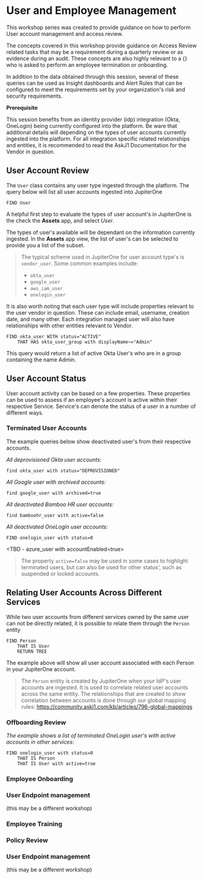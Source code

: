 # User and Employee Management

This workshop series was created to provide guidance on how to perform User account management and access review.

The concepts covered in this workshop provide guidance on Access Review related tasks that may be a requirement during a quarterly review or as evidence during an audit. These concepts are also highly relevant to a {} who is asked to perform an employee termination or onboarding. 

In addition to the data obtained through this session, several of these queries can be used as Insight dashboards and Alert Rules that can be configured to meet the requirements set by your organization's risk and security requirements.

**Prerequisite**

This session benefits from an identity provider (idp) integration (Okta, OneLogin) being currently configured into the platform. Be ware that additional details will depending on the types of user accounts currently ingested into the platform. For all integration specific related relationships and entities, it is recommended to read the AskJ1 Documentation for the Vendor in question.

## User Account Review

The `User` class contains any user type ingested through the platform. The query below will list all user accounts ingested into JupiterOne
```
FIND User
```

A helpful first step to evaluate the types of user account's in JupiterOne is the check the **Assets** app, and select _User_. 
<Screenshot>

The types of user's available will be dependant on the information currently ingested. In the **Assets** app view, the list of user's can be selected to provide you a list of the subset.

>The typical scheme used in JupiterOne for user account type's is `vendor_user`. Some common examples include:
> - `okta_user`
> - `google_user`
> - `aws_iam_user`
> - `onelogin_user`

It is also worth noting that each user type will include properties relevant to the user vendor in question. These can include email, username, creation date, and many other. Each integration managed user will also have relationships with other entities relevant to Vendor. 

```
FIND okta_user WITH status="ACTIVE"
    THAT HAS okta_user_group with displayName~="Admin"
```
This query would return a list of active Okta User's who are in a group containing the name Admin.

## User Account Status

User account activity can be based on a few properties. These properties can be used to assess if an employee's account is active within their respective Service.  Service's can denote the status of a user in a number of different ways.

### Terminated User Accounts
The example queries below show deactivated user's from their respective accounts.

_All deprovisioned Okta user accounts:_
```
find okta_user with status="DEPROVISIONED"
```
_All Google user with archived accounts:_
```
find google_user with archived=true
```
_All deactivated Bamboo HR user accounts:_
``` 
find bamboohr_user with active=false
```
_All deactivated OneLogin user accounts:_
```
FIND onelogin_user with status=0
```
<TBD - azure_user with accountEnabled=true>

>The property `active=false` may be used in some cases to highlight terminated users, but can also be used for other status', such as suspended or locked accounts.

## Relating User Accounts Across Different Services

While two user accounts from different services owned by the same user can not be directly related, it is possible to relate them through the `Person` entity

```
FIND Person
    THAT IS User
    RETURN TREE
```
The example above will show all user account associated with each Person in your JupiterOne account.

>The `Person` entity is created by JupiterOne when your IdP's user accounts are ingested. It is used to correlate related user accounts across the same entity. The relationships that are created to show correlation between accounts is done through our global mapping rules: https://community.askj1.com/kb/articles/796-global-mappings


### Offboarding Review

_The example shows a list of terminated OneLogin user's with active accounts in other services_:
```
FIND onelogin_user with status=0
    THAT IS Person
    THAT IS User with active=true
```


### Employee Onboarding

### User Endpoint management
(this may be a different workshop)

### Employee Training 

### Policy Review


### User Endpoint management
(this may be a different workshop)
